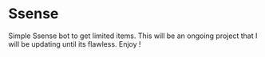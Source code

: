 # Ssense

Simple Ssense bot to get limited items. This will be an ongoing project that I will be updating until its flawless.
Enjoy !
